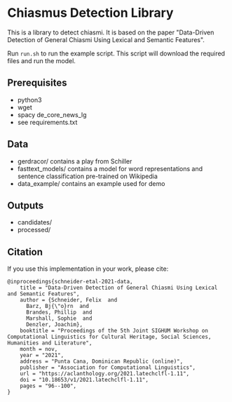 # Chiasmus Detection Library

This is a library to detect chiasmi. It is based on the paper "Data-Driven Detection of General Chiasmi Using Lexical and Semantic Features".


Run `run.sh` to run the example script.
This script will download the required files and run the model.

## Prerequisites

* python3
* wget
* spacy de_core_news_lg
* see requirements.txt

## Data
* gerdracor/ contains a play from Schiller
* fasttext_models/ contains a model for word representations and sentence classification pre-trained on Wikipedia
* data_example/ contains an example used for demo

## Outputs
* candidates/
* processed/


## Citation

If you use this implementation in your work, please cite:

```
@inproceedings{schneider-etal-2021-data,
    title = "Data-Driven Detection of General Chiasmi Using Lexical and Semantic Features",
    author = {Schneider, Felix  and
      Barz, Bj{\"o}rn  and
      Brandes, Phillip  and
      Marshall, Sophie  and
      Denzler, Joachim},
    booktitle = "Proceedings of the 5th Joint SIGHUM Workshop on Computational Linguistics for Cultural Heritage, Social Sciences, Humanities and Literature",
    month = nov,
    year = "2021",
    address = "Punta Cana, Dominican Republic (online)",
    publisher = "Association for Computational Linguistics",
    url = "https://aclanthology.org/2021.latechclfl-1.11",
    doi = "10.18653/v1/2021.latechclfl-1.11",
    pages = "96--100",
}
```
